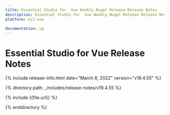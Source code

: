 ```yaml
---
title: Essential Studio for  Vue Weekly Nuget Release Release Notes  
description: Essential Studio for  Vue Weekly Nuget Release Release Notes  
platform: ej2-vue

documentation: ug
---
```


# Essential Studio for  Vue  Release Notes  

{% include release-info.html date="March 8, 2022"  version="v19.4.55" %} 

{% directory path: _includes/release-notes/v19.4.55 %}

{% include {{file.url}} %}

{% enddirectory %}
